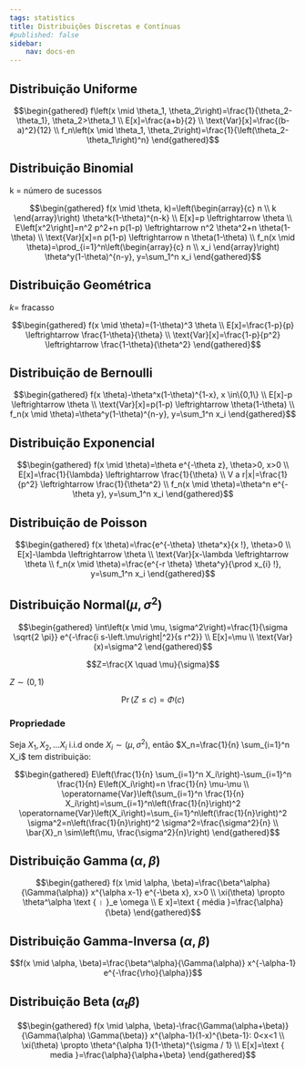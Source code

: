 ```yaml
---
tags: statistics
title: Distribuições Discretas e Contínuas
#published: false
sidebar:
    nav: docs-en
---
```


## Distribuição Uniforme

$$\begin{gathered}
f\left(x \mid \theta_1, \theta_2\right)=\frac{1}{\theta_2-\theta_1}, \theta_2>\theta_1 \\
E[x]=\frac{a+b}{2} \\
\text{Var}[x]=\frac{(b-a)^2}{12} \\
f_n\left(x \mid \theta_1, \theta_2\right)=\frac{1}{\left(\theta_2-\theta_1\right)^n}
\end{gathered}$$

## Distribuição Binomial

k = número de sucessos

$$\begin{gathered}
f(x \mid \theta, k)=\left(\begin{array}{c}
n \\
k
\end{array}\right) \theta^k(1-\theta)^{n-k} \\
E[x]=p \leftrightarrow \theta \\
E\left[x^2\right]=n^2 p^2+n p(1-p) \leftrightarrow n^2 \theta^2+n \theta(1-\theta) \\
\text{Var}[x]=n p(1-p) \leftrightarrow n \theta(1-\theta) \\
f_n(x \mid \theta)=\prod_{i=1}^n\left(\begin{array}{c}
n \\
x_i
\end{array}\right) \theta^y(1-\theta)^{n-y}, y=\sum_1^n x_i
\end{gathered}$$

## Distribuição Geométrica
$k=$ fracasso

$$\begin{gathered}
f(x \mid \theta)=(1-\theta)^3 \theta \\
E[x]=\frac{1-p}{p} \leftrightarrow \frac{1-\theta}{\theta} \\
\text{Var}[x]=\frac{1-p}{p^2} \leftrightarrow \frac{1-\theta}{\theta^2}
\end{gathered}$$

## Distribuição de Bernoulli

$$\begin{gathered}
f(x \theta)-\theta^x(1-\theta)^{1-x}, x \in\{0,1\} \\
E[x]-p \leftrightarrow \theta \\
\text{Var}[x]=p(1-p) \leftrightarrow \theta(1-\theta) \\
f_n(x \mid \theta)=\theta^y(1-\theta)^{n-y}, y=\sum_1^n x_i
\end{gathered}$$

## Distribuição Exponencial

$$\begin{gathered}
f(x \mid \theta)=\theta e^{-\theta z}, \theta>0, x>0 \\
E[x]=\frac{1}{\lambda} \leftrightarrow \frac{1}{\theta} \\
V a r|x|=\frac{1}{p^2} \leftrightarrow \frac{1}{\theta^2} \\
f_n(x \mid \theta)=\theta^n e^{-\theta y}, y=\sum_1^n x_i
\end{gathered}$$

## Distribuição de Poisson

$$\begin{gathered}
f(x \theta)=\frac{e^{-\theta} \theta^x}{x !}, \theta>0 \\
E[x]-\lambda \leftrightarrow \theta \\
\text{Var}[x-\lambda \leftrightarrow \theta \\
f_n(x \mid \theta)=\frac{e^{-r \theta} \theta^y}{\prod x_{i} !}, y=\sum_1^n x_i
\end{gathered}$$

## Distribuiçăo $\text{Normal}\left(\mu, \sigma^2\right)$

$$\begin{gathered}
\int\left(x \mid \mu, \sigma^2\right)=\frac{1}{\sigma \sqrt{2 \pi}} e^{-\frac{i s-\left.\mu\right|^2}{s r^2}} \\
E[x]=\mu \\
\text{Var}(x)=\sigma^2
\end{gathered}$$

$$Z=\frac{X \quad \mu}{\sigma}$$

$Z \sim(0,1)$

$$\operatorname{Pr}(Z \leq c)=\Phi(c)$$

### Propriedade

Seja $X_1, X_2, \ldots X_i$ i.i.d onde $X_i \sim\left(\mu, \sigma^2\right)$, entāo $X_n=\frac{1}{n} \sum_{i=1}^n X_i$ tem distribuiçäo:

$$\begin{gathered}
E\left(\frac{1}{n} \sum_{i=1}^n X_i\right)-\sum_{i=1}^n \frac{1}{n} E\left(X_i\right)=n \frac{1}{n} \mu-\mu \\
\operatorname{Var}\left(\sum_{i=1}^n \frac{1}{n} X_i\right)=\sum_{i=1}^n\left(\frac{1}{n}\right)^2 \operatorname{Var}\left(X_i\right)=\sum_{i=1}^n\left(\frac{1}{n}\right)^2 \sigma^2=n\left(\frac{1}{n}\right)^2 \sigma^2=\frac{\sigma^2}{n} \\
\bar{X}_n \sim\left(\mu, \frac{\sigma^2}{n}\right)
\end{gathered}$$

## Distribuição $\operatorname{Gamma}(\alpha, \beta)$

$$\begin{gathered}
f(x \mid \alpha, \beta)=\frac{\beta^\alpha}{\Gamma(\alpha)} x^{\alpha x-1} e^{-\beta x}, x>0 \\
\xi(\theta) \propto \theta^\alpha \text { । }_e \omega \\
E x]=\text { média }=\frac{\alpha}{\beta}
\end{gathered}$$

## Distribuição Gamma-Inversa $(\alpha, \beta)$

$$f(x \mid \alpha, \beta)=\frac{\beta^\alpha}{\Gamma(\alpha)} x^{-\alpha-1} e^{-\frac{\rho}{\alpha}}$$

## Distribuição $\operatorname{Beta}\left(\alpha_t \beta\right)$

$$\begin{gathered}
f(x \mid \alpha, \beta)-\frac{\Gamma(\alpha+\beta)}{\Gamma(\alpha) \Gamma(\beta)} x^{\alpha-1}(1-x)^{\beta-1}: 0<x<1 \\
\xi(\theta) \propto \theta^{\alpha 1}(1-\theta)^{\sigma / 1} \\
E[x]=\text { media }=\frac{\alpha}{\alpha+\beta}
\end{gathered}$$
